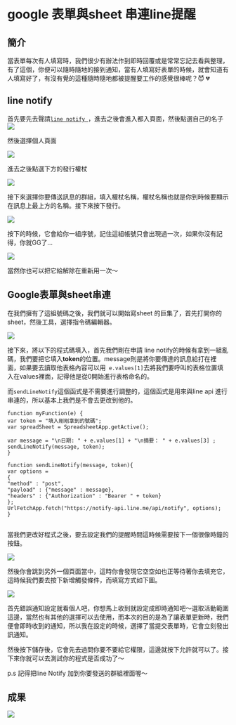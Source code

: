 # google 表單與sheet 串連line提醒

## 簡介

當表單每次有人填寫時，我們很少有辦法作到即時回覆或是常常忘記去看與整理，有了這個，你便可以隨時隨地的接到通知，當有人填寫好表單的時候，就會知道有人填寫好了，有沒有覺的這種隨時隨地都被提醒要工作的感覺很棒呢？:smiling_imp: :broken_heart: 


## line notify

首先要先去聲請[```line notify ```](https://notify-bot.line.me/zh_TW/)，進去之後會進入都入頁面，然後點選自己的名子
![](https://i.imgur.com/rjrwX3j.png)

然後選擇個人頁面

![](https://i.imgur.com/a8103TM.png)

進去之後點選下方的發行權杖

![](https://i.imgur.com/AVrxWFV.png)

接下來選擇你要傳送訊息的群組，填入權杖名稱，權杖名稱也就是你到時候要顯示在訊息上最上方的名稱。接下來按下發行。

![](https://i.imgur.com/RQmg3jO.png)

按下的時候，它會給你一組序號，記住這組帳號只會出現過一次，如果你沒有記得，你就GG了...

![](https://i.imgur.com/cn0lCvl.png)

當然你也可以把它給解除在重新用一次～


## Google表單與sheet串連

在我們擁有了這組號碼之後，我們就可以開始寫sheet 的巨集了，首先打開你的sheet，然後工具，選擇指令碼編輯器。

![](https://i.imgur.com/PPQiwIY.png)

接下來，將以下的程式碼填入，首先我們剛在申請 line notify的時候有拿到一組亂碼，我們要把它填入<b>token</b>的位置。message則是將你要傳達的訊息給打在裡面，如果要去讀取他表格內容可以用``` e.values[1]```去將我們要呼叫的表格位置填入在values裡面，記得他是從0開始進行表格命名的。

而```sendLineNotify```這個函式是不需要進行調整的，這個函式是用來與line api 進行串連的，所以基本上我們是不會去更改到他的。

```javascript=
function myFunction(e) { 
var token = "填入剛剛拿到的號碼"; 
var spreadSheet = SpreadsheetApp.getActive(); 

var message = "\n日期: " + e.values[1] + "\n摘要： " + e.values[3] ; 
sendLineNotify(message, token); 
} 

function sendLineNotify(message, token){ 
var options = 
{ 
"method" : "post", 
"payload" : {"message" : message}, 
"headers" : {"Authorization" : "Bearer " + token} 
}; 
UrlFetchApp.fetch("https://notify-api.line.me/api/notify", options); 
}


```

當我們更改好程式之後，要去設定我們的提醒時間這時候需要按下一個很像時鐘的按鈕。

![](https://i.imgur.com/2P9csPE.png)

然後你會跳到另外一個頁面當中，這時你會發現它空空如也正等待著你去填充它，這時候我們要去按下新增觸發條件，而填寫方式如下圖。

![](https://i.imgur.com/bii2tZV.png)

首先錯誤通知設定就看個人吧，你想馬上收到就設定成即時通知吧～選取活動範圍這邊，當然也有其他的選擇可以去使用，而本次的目的是為了讓表單更新時，我們便會即時收到的通知，所以我在設定的時候，選擇了當提交表單時，它會立刻發出訊通知。

然後按下儲存後，它會先去過問你要不要給它權限，這邊就按下允許就可以了。接下來你就可以去測試你的程式是否成功了～

p.s 記得把line Notify 加到你要發送的群組裡面喔～

## 成果

![](https://i.imgur.com/Es5p2CN.png)
